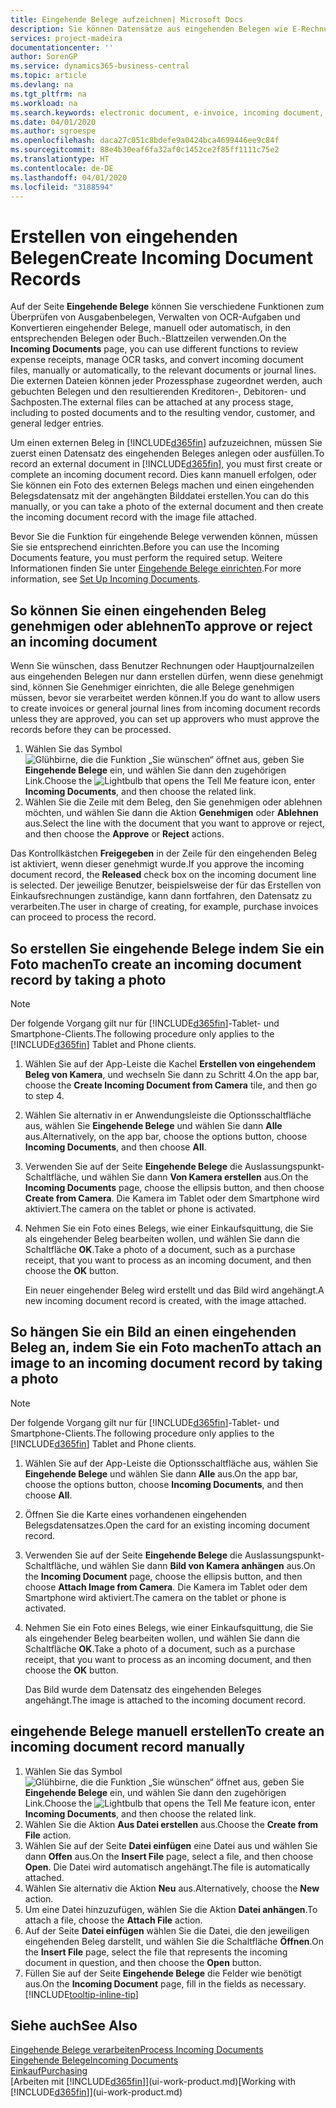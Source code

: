 ```yaml
---
title: Eingehende Belege aufzeichnen| Microsoft Docs
description: Sie können Datensätze aus eingehenden Belegen wie E-Rechnungen erstellenn und OCR-Aufgaben, eCommerce und Belegaustausch verwalten.
services: project-madeira
documentationcenter: ''
author: SorenGP
ms.service: dynamics365-business-central
ms.topic: article
ms.devlang: na
ms.tgt_pltfrm: na
ms.workload: na
ms.search.keywords: electronic document, e-invoice, incoming document, OCR, ecommerce, document exchange, import invoice
ms.date: 04/01/2020
ms.author: sgroespe
ms.openlocfilehash: daca27c051c8bdefe9a0424bca4699446ee9c84f
ms.sourcegitcommit: 88e4b30eaf6fa32af0c1452ce2f85ff1111c75e2
ms.translationtype: HT
ms.contentlocale: de-DE
ms.lasthandoff: 04/01/2020
ms.locfileid: "3188594"
---
```

# <a name="create-incoming-document-records"></a><span data-ttu-id="80d1b-103">Erstellen von eingehenden Belegen</span><span class="sxs-lookup"><span data-stu-id="80d1b-103">Create Incoming Document Records</span></span>
<span data-ttu-id="80d1b-104">Auf der Seite **Eingehende Belege** können Sie verschiedene Funktionen zum Überprüfen von Ausgabenbelegen, Verwalten von OCR-Aufgaben und Konvertieren eingehender Belege, manuell oder automatisch, in den entsprechenden Belegen oder Buch.-Blattzeilen verwenden.</span><span class="sxs-lookup"><span data-stu-id="80d1b-104">On the **Incoming Documents** page, you can use different functions to review expense receipts, manage OCR tasks, and convert incoming document files, manually or automatically, to the relevant documents or journal lines.</span></span> <span data-ttu-id="80d1b-105">Die externen Dateien können jeder Prozessphase zugeordnet werden, auch gebuchten Belegen und den resultierenden Kreditoren-, Debitoren- und Sachposten.</span><span class="sxs-lookup"><span data-stu-id="80d1b-105">The external files can be attached at any process stage, including to posted documents and to the resulting vendor, customer, and general ledger entries.</span></span>

<span data-ttu-id="80d1b-106">Um einen externen Beleg in [!INCLUDE[d365fin](includes/d365fin_md.md)] aufzuzeichnen, müssen Sie zuerst einen Datensatz des eingehenden Beleges anlegen oder ausfüllen.</span><span class="sxs-lookup"><span data-stu-id="80d1b-106">To record an external document in [!INCLUDE[d365fin](includes/d365fin_md.md)], you must first create or complete an incoming document record.</span></span> <span data-ttu-id="80d1b-107">Dies kann manuell erfolgen, oder Sie können ein Foto des externen Belegs machen und einen eingehenden Belegsdatensatz mit der angehängten Bilddatei erstellen.</span><span class="sxs-lookup"><span data-stu-id="80d1b-107">You can do this manually, or you can take a photo of the external document and then create the incoming document record with the image file attached.</span></span>

<span data-ttu-id="80d1b-108">Bevor Sie die Funktion für eingehende Belege verwenden können, müssen Sie sie entsprechend einrichten.</span><span class="sxs-lookup"><span data-stu-id="80d1b-108">Before you can use the Incoming Documents feature, you must perform the required setup.</span></span> <span data-ttu-id="80d1b-109">Weitere Informationen finden Sie unter [Eingehende Belege einrichten](across-how-setup-income-documents.md).</span><span class="sxs-lookup"><span data-stu-id="80d1b-109">For more information, see [Set Up Incoming Documents](across-how-setup-income-documents.md).</span></span>

## <a name="to-approve-or-reject-an-incoming-document"></a><span data-ttu-id="80d1b-110">So können Sie einen eingehenden Beleg genehmigen oder ablehnen</span><span class="sxs-lookup"><span data-stu-id="80d1b-110">To approve or reject an incoming document</span></span>
<span data-ttu-id="80d1b-111">Wenn Sie wünschen, dass Benutzer Rechnungen oder Hauptjournalzeilen aus eingehenden Belegen nur dann erstellen dürfen, wenn diese genehmigt sind, können Sie Genehmiger einrichten, die alle Belege genehmigen müssen, bevor sie verarbeitet werden können.</span><span class="sxs-lookup"><span data-stu-id="80d1b-111">If you do want to allow users to create invoices or general journal lines from incoming document records unless they are approved, you can set up approvers who must approve the records before they can be processed.</span></span>

1. <span data-ttu-id="80d1b-112">Wählen Sie das Symbol ![Glühbirne, die die Funktion „Sie wünschen“ öffnet](media/ui-search/search_small.png "Was möchten Sie tun?") aus, geben Sie **Eingehende Belege** ein, und wählen Sie dann den zugehörigen Link.</span><span class="sxs-lookup"><span data-stu-id="80d1b-112">Choose the ![Lightbulb that opens the Tell Me feature](media/ui-search/search_small.png "Tell me what you want to do") icon, enter **Incoming Documents**, and then choose the related link.</span></span>
2. <span data-ttu-id="80d1b-113">Wählen Sie die Zeile mit dem Beleg, den Sie genehmigen oder ablehnen möchten, und wählen Sie dann die Aktion **Genehmigen** oder **Ablehnen** aus.</span><span class="sxs-lookup"><span data-stu-id="80d1b-113">Select the line with the document that you want to approve or reject, and then choose the **Approve** or **Reject** actions.</span></span>

<span data-ttu-id="80d1b-114">Das Kontrollkästchen **Freigegeben** in der Zeile für den eingehenden Beleg ist aktiviert, wenn dieser genehmigt wurde.</span><span class="sxs-lookup"><span data-stu-id="80d1b-114">If you approve the incoming document record, the **Released** check box on the incoming document line is selected.</span></span> <span data-ttu-id="80d1b-115">Der jeweilige Benutzer, beispielsweise der für das Erstellen von Einkaufsrechnungen zuständige, kann dann fortfahren, den Datensatz zu verarbeiten.</span><span class="sxs-lookup"><span data-stu-id="80d1b-115">The user in charge of creating, for example, purchase invoices can proceed to process the record.</span></span>

## <a name="to-create-an-incoming-document-record-by-taking-a-photo"></a><span data-ttu-id="80d1b-116">So erstellen Sie eingehende Belege indem Sie ein Foto machen</span><span class="sxs-lookup"><span data-stu-id="80d1b-116">To create an incoming document record by taking a photo</span></span>
> [!NOTE]  
>   <span data-ttu-id="80d1b-117">Der folgende Vorgang gilt nur für [!INCLUDE[d365fin](includes/d365fin_md.md)]-Tablet- und Smartphone-Clients.</span><span class="sxs-lookup"><span data-stu-id="80d1b-117">The following procedure only applies to the [!INCLUDE[d365fin](includes/d365fin_md.md)] Tablet and Phone clients.</span></span>

1. <span data-ttu-id="80d1b-118">Wählen Sie auf der App-Leiste die Kachel **Erstellen von eingehendem Beleg von Kamera**, und wechseln Sie dann zu Schritt 4.</span><span class="sxs-lookup"><span data-stu-id="80d1b-118">On the app bar, choose the **Create Incoming Document from Camera** tile, and then go to step 4.</span></span>
2. <span data-ttu-id="80d1b-119">Wählen Sie alternativ in er Anwendungsleiste die Optionsschaltfläche aus, wählen Sie **Eingehende Belege** und wählen Sie dann **Alle** aus.</span><span class="sxs-lookup"><span data-stu-id="80d1b-119">Alternatively, on the app bar, choose the options button, choose **Incoming Documents**, and then choose **All**.</span></span>
3. <span data-ttu-id="80d1b-120">Verwenden Sie auf der Seite **Eingehende Belege** die Auslassungspunkt-Schaltfläche, und wählen Sie dann **Von Kamera erstellen** aus.</span><span class="sxs-lookup"><span data-stu-id="80d1b-120">On the **Incoming Documents** page, choose the ellipsis button, and then choose **Create from Camera**.</span></span> <span data-ttu-id="80d1b-121">Die Kamera im Tablet oder dem Smartphone wird aktiviert.</span><span class="sxs-lookup"><span data-stu-id="80d1b-121">The camera on the tablet or phone is activated.</span></span>
4. <span data-ttu-id="80d1b-122">Nehmen Sie ein Foto eines Belegs, wie einer Einkaufsquittung, die Sie als eingehender Beleg bearbeiten wollen, und wählen Sie dann die Schaltfläche **OK**.</span><span class="sxs-lookup"><span data-stu-id="80d1b-122">Take a photo of a document, such as a purchase receipt, that you want to process as an incoming document, and then choose the **OK** button.</span></span>

    <span data-ttu-id="80d1b-123">Ein neuer eingehender Beleg wird erstellt und das Bild wird angehängt.</span><span class="sxs-lookup"><span data-stu-id="80d1b-123">A new incoming document record is created, with the image attached.</span></span>

## <a name="to-attach-an-image-to-an-incoming-document-record-by-taking-a-photo"></a><span data-ttu-id="80d1b-124">So hängen Sie ein Bild an einen eingehenden Beleg an, indem Sie ein Foto machen</span><span class="sxs-lookup"><span data-stu-id="80d1b-124">To attach an image to an incoming document record by taking a photo</span></span>
> [!NOTE]  
>   <span data-ttu-id="80d1b-125">Der folgende Vorgang gilt nur für [!INCLUDE[d365fin](includes/d365fin_md.md)]-Tablet- und Smartphone-Clients.</span><span class="sxs-lookup"><span data-stu-id="80d1b-125">The following procedure only applies to the [!INCLUDE[d365fin](includes/d365fin_md.md)] Tablet and Phone clients.</span></span>

1. <span data-ttu-id="80d1b-126">Wählen Sie auf der App-Leiste die Optionsschaltfläche aus, wählen Sie **Eingehende Belege** und wählen Sie dann **Alle** aus.</span><span class="sxs-lookup"><span data-stu-id="80d1b-126">On the app bar, choose the options button, choose **Incoming Documents**, and then choose **All**.</span></span>
2. <span data-ttu-id="80d1b-127">Öffnen Sie die Karte eines vorhandenen eingehenden Belegsdatensatzes.</span><span class="sxs-lookup"><span data-stu-id="80d1b-127">Open the card for an existing incoming document record.</span></span>
3. <span data-ttu-id="80d1b-128">Verwenden Sie auf der Seite **Eingehende Belege** die Auslassungspunkt-Schaltfläche, und wählen Sie dann **Bild von Kamera anhängen** aus.</span><span class="sxs-lookup"><span data-stu-id="80d1b-128">On the **Incoming Document** page, choose the ellipsis button, and then choose **Attach Image from Camera**.</span></span> <span data-ttu-id="80d1b-129">Die Kamera im Tablet oder dem Smartphone wird aktiviert.</span><span class="sxs-lookup"><span data-stu-id="80d1b-129">The camera on the tablet or phone is activated.</span></span>
4. <span data-ttu-id="80d1b-130">Nehmen Sie ein Foto eines Belegs, wie einer Einkaufsquittung, die Sie als eingehender Beleg bearbeiten wollen, und wählen Sie dann die Schaltfläche **OK**.</span><span class="sxs-lookup"><span data-stu-id="80d1b-130">Take a photo of a document, such as a purchase receipt, that you want to process as an incoming document, and then choose the **OK** button.</span></span>

    <span data-ttu-id="80d1b-131">Das Bild wurde dem Datensatz des eingehenden Beleges angehängt.</span><span class="sxs-lookup"><span data-stu-id="80d1b-131">The image is attached to the incoming document record.</span></span>

## <a name="to-create-an-incoming-document-record-manually"></a><span data-ttu-id="80d1b-132">eingehende Belege manuell erstellen</span><span class="sxs-lookup"><span data-stu-id="80d1b-132">To create an incoming document record manually</span></span>
1. <span data-ttu-id="80d1b-133">Wählen Sie das Symbol ![Glühbirne, die die Funktion „Sie wünschen“ öffnet](media/ui-search/search_small.png "Was möchten Sie tun?") aus, geben Sie **Eingehende Belege** ein, und wählen Sie dann den zugehörigen Link.</span><span class="sxs-lookup"><span data-stu-id="80d1b-133">Choose the ![Lightbulb that opens the Tell Me feature](media/ui-search/search_small.png "Tell me what you want to do") icon, enter **Incoming Documents**, and then choose the related link.</span></span>
2. <span data-ttu-id="80d1b-134">Wählen Sie die Aktion **Aus Datei erstellen** aus.</span><span class="sxs-lookup"><span data-stu-id="80d1b-134">Choose the **Create from File** action.</span></span>  
3. <span data-ttu-id="80d1b-135">Wählen Sie auf der Seite **Datei einfügen** eine Datei aus und wählen Sie dann **Offen** aus.</span><span class="sxs-lookup"><span data-stu-id="80d1b-135">On the **Insert File** page, select a file, and then choose **Open**.</span></span> <span data-ttu-id="80d1b-136">Die Datei wird automatisch angehängt.</span><span class="sxs-lookup"><span data-stu-id="80d1b-136">The file is automatically attached.</span></span>
4. <span data-ttu-id="80d1b-137">Wählen Sie alternativ die Aktion **Neu** aus.</span><span class="sxs-lookup"><span data-stu-id="80d1b-137">Alternatively, choose the **New** action.</span></span>
5. <span data-ttu-id="80d1b-138">Um eine Datei hinzuzufügen, wählen Sie die Aktion **Datei anhängen**.</span><span class="sxs-lookup"><span data-stu-id="80d1b-138">To attach a file, choose the **Attach File** action.</span></span>
6. <span data-ttu-id="80d1b-139">Auf der Seite **Datei einfügen** wählen Sie die Datei, die den jeweiligen eingehenden Beleg darstellt, und wählen Sie die Schaltfläche **Öffnen**.</span><span class="sxs-lookup"><span data-stu-id="80d1b-139">On the **Insert File** page, select the file that represents the incoming document in question, and then choose the **Open** button.</span></span>
7. <span data-ttu-id="80d1b-140">Füllen Sie auf der Seite **Eingehende Belege** die Felder wie benötigt aus.</span><span class="sxs-lookup"><span data-stu-id="80d1b-140">On the **Incoming Document** page, fill in the fields as necessary.</span></span> [!INCLUDE[tooltip-inline-tip](includes/tooltip-inline-tip_md.md)]

## <a name="see-also"></a><span data-ttu-id="80d1b-141">Siehe auch</span><span class="sxs-lookup"><span data-stu-id="80d1b-141">See Also</span></span>
[<span data-ttu-id="80d1b-142">Eingehende Belege verarbeiten</span><span class="sxs-lookup"><span data-stu-id="80d1b-142">Process Incoming Documents</span></span>](across-process-income-documents.md)  
[<span data-ttu-id="80d1b-143">Eingehende Belege</span><span class="sxs-lookup"><span data-stu-id="80d1b-143">Incoming Documents</span></span>](across-income-documents.md)  
[<span data-ttu-id="80d1b-144">Einkauf</span><span class="sxs-lookup"><span data-stu-id="80d1b-144">Purchasing</span></span>](purchasing-manage-purchasing.md)  
<span data-ttu-id="80d1b-145">[Arbeiten mit [!INCLUDE[d365fin](includes/d365fin_md.md)]](ui-work-product.md)</span><span class="sxs-lookup"><span data-stu-id="80d1b-145">[Working with [!INCLUDE[d365fin](includes/d365fin_md.md)]](ui-work-product.md)</span></span>
